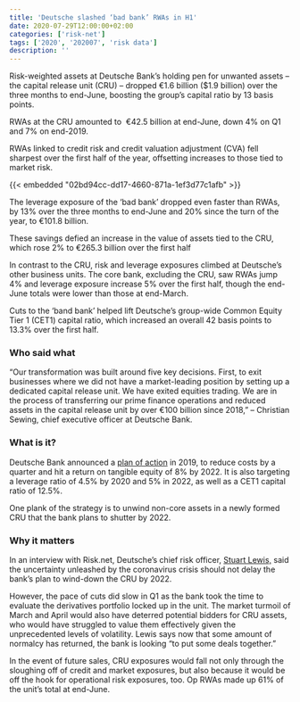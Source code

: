 ```yaml
---
title: 'Deutsche slashed ‘bad bank’ RWAs in H1'
date: 2020-07-29T12:00:00+02:00
categories: ['risk-net']
tags: ['2020', '202007', 'risk data']
description: ''
---
```


Risk-weighted assets at Deutsche Bank’s holding pen for unwanted assets – the capital release unit (CRU) – dropped €1.6 billion ($1.9 billion) over the three months to end-June, boosting the group’s capital ratio by 13 basis points.

RWAs at the CRU amounted to  €42.5 billion at end-June, down 4% on Q1 and 7% on end-2019.

RWAs linked to credit risk and credit valuation adjustment (CVA) fell sharpest over the first half of the year, offsetting increases to those tied to market risk.

{{< embedded "02bd94cc-dd17-4660-871a-1ef3d77c1afb" >}}

The leverage exposure of the ‘bad bank’ dropped even faster than RWAs, by 13% over the three months to end-June and 20% since the turn of the year, to €101.8 billion.

These savings defied an increase in the value of assets tied to the CRU, which rose 2% to €265.3 billion over the first half

In contrast to the CRU, risk and leverage exposures climbed at Deutsche’s other business units. The core bank, excluding the CRU, saw RWAs jump 4% and leverage exposure increase 5% over the first half, though the end-June totals were lower than those at end-March.

Cuts to the ‘band bank’ helped lift Deutsche’s group-wide Common Equity Tier 1 (CET1) capital ratio, which increased an overall 42 basis points to 13.3% over the first half.

### Who said what

“Our transformation was built around five key decisions. First, to exit businesses where we did not have a market-leading position by setting up a dedicated capital release unit. We have exited equities trading. We are in the process of transferring our prime finance operations and reduced assets in the capital release unit by over €100 billion since 2018,” – Christian Sewing, chief executive officer at Deutsche Bank.

### What is it?

Deutsche Bank announced a [plan of action](https://www.db.com/newsroom_news/2019/deutsche-bank-announces-radical-transformation-en-11538.htm) in 2019, to reduce costs by a quarter and hit a return on tangible equity of 8% by 2022. It is also targeting a leverage ratio of 4.5% by 2020 and 5% in 2022, as well as a CET1 capital ratio of 12.5%.

One plank of the strategy is to unwind non-core assets in a newly formed CRU that the bank plans to shutter by 2022.

### Why it matters

In an interview with Risk.net, Deutsche’s chief risk officer, [Stuart Lewis,](https://www.risk.net/risk-management/7654716/stuart-lewis-deutsches-survivor-confronts-covid-19) said the uncertainty unleashed by the coronavirus crisis should not delay the bank’s plan to wind-down the CRU by 2022.

However, the pace of cuts did slow in Q1 as the bank took the time to evaluate the derivatives portfolio locked up in the unit. The market turmoil of March and April would also have deterred potential bidders for CRU assets, who would have struggled to value them effectively given the unprecedented levels of volatility. Lewis says now that some amount of normalcy has returned, the bank is looking “to put some deals together.”

In the event of future sales, CRU exposures would fall not only through the sloughing off of credit and market exposures, but also because it would be off the hook for operational risk exposures, too. Op RWAs made up 61% of the unit’s total at end-June.

